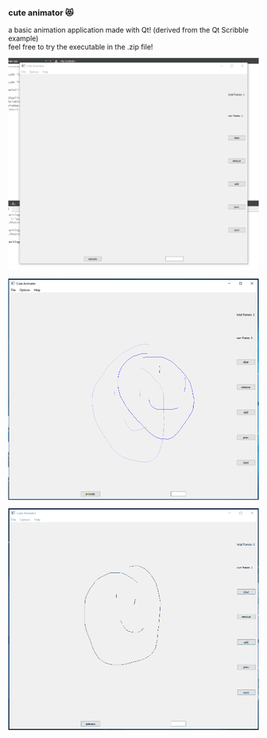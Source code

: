 ### cute animator 😻    
a basic animation application made with Qt! (derived from the Qt Scribble example)    
feel free to try the executable in the .zip file!    
    
![gif of the application with tablet!](other/tabletsupport.gif)  
     
![screenshot of the application](other/screenshot.png)    	 
    
![gif of the application - made with my own gif-making application!](other/cuteanimator_gif.gif)    
